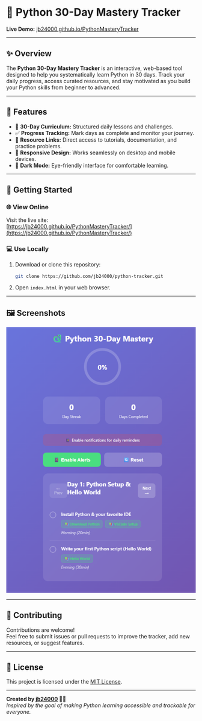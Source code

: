 # 🐍 Python 30-Day Mastery Tracker

**Live Demo:** [jb24000.github.io/PythonMasteryTracker](https://jb24000.github.io/PythonMasteryTracker/)

---

## ✨ Overview

The **Python 30-Day Mastery Tracker** is an interactive, web-based tool designed to help you systematically learn Python in 30 days. Track your daily progress, access curated resources, and stay motivated as you build your Python skills from beginner to advanced.

---

## 🚀 Features

- 📅 **30-Day Curriculum:** Structured daily lessons and challenges.
- ✅ **Progress Tracking:** Mark days as complete and monitor your journey.
- 🔗 **Resource Links:** Direct access to tutorials, documentation, and practice problems.
- 📱 **Responsive Design:** Works seamlessly on desktop and mobile devices.
- 🌙 **Dark Mode:** Eye-friendly interface for comfortable learning.

---

## 📖 Getting Started

### 🌐 View Online

Visit the live site:  
[https://jb24000.github.io/PythonMasteryTracker/](https://jb24000.github.io/PythonMasteryTracker/)

### 💻 Use Locally

1. Download or clone this repository:
    ```bash
    git clone https://github.com/jb24000/python-tracker.git
    ```
2. Open `index.html` in your web browser.

---

## 🖼️ Screenshots

![Python 30-Day Mastery Tracker Screenshot](Screenshot2025-07-23005820.png)

---

## 🤝 Contributing

Contributions are welcome!  
Feel free to submit issues or pull requests to improve the tracker, add new resources, or suggest features.

---

## 📄 License

This project is licensed under the [MIT License](LICENSE).

---

**Created by [jb24000](https://github.com/jb24000) 🧑‍💻**  
_Inspired by the goal of making Python learning accessible and trackable for everyone._
